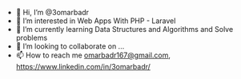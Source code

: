 - 👋 Hi, I’m @3omarbadr
- 👀 I’m interested in Web Apps With PHP - Laravel 
- 🌱 I’m currently learning Data Structures and Algorithms and Solve problems
- 💞️ I’m looking to collaborate on ...
- 📫 How to reach me omarbadr167@gmail.com, https://www.linkedin.com/in/3omarbadr/

<!---
3omarbadr/3omarbadr is a ✨ special ✨ repository because its `README.md` (this file) appears on your GitHub profile.
You can click the Preview link to take a look at your changes.
--->
